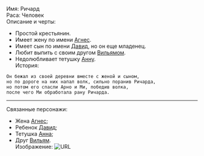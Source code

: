Имя: Ричард  
Раса: Человек  
Описание и черты:  
- Простой крестьянин. 
- Имеет жену по имени [Агнес][].
- Имеет сын по имени [Давид][], но он еще младенец.
- Любит выпить с своим другом [Вильямом][Вильям].
- Недолюбливает тетушку [Анну][Анна].  
История:
```
Он бежал из своей деревни вместе с женой и сыном,
но по дороге на них напал волк, сильно поранив Ричарда,
но потом его спасли Арно и Ми, победив волка,
после чего Ми обработала рану Ричарда.
```
* * *
Связанные персонажи:
- Жена [Агнес][];
- Ребенок [Давид][];
- Тетушка [Анна][];
- Друг [Вильям][].  
Изображение: ![URL](https://rusmuseumvrm.ru/data/collections/painting/17_19/venecianov_a._g._krestyanin_otrezayuschiy_lomot_hleba._1820-e._zh-11985/17948_mainfoto_01.jpg)

[Вильям]: Вильям.md
[Давид]: Давид.md
[Агнес]: Агнес.md
[Анна]: Анна.md
